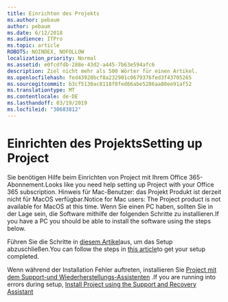 ```yaml
---
title: Einrichten des Projekts
ms.author: pebaum
author: pebaum
ms.date: 6/12/2018
ms.audience: ITPro
ms.topic: article
ROBOTS: NOINDEX, NOFOLLOW
localization_priority: Normal
ms.assetid: e0fcdfdb-288e-43d2-a445-7b63e594afc6
description: Ziel nicht mehr als 500 Wörter für einen Artikel.
ms.openlocfilehash: fed43928bcf8a232901c0679376fed3f43705265
ms.sourcegitcommit: b3cf5130ac8118f0fed66abe5286aa80ee91af52
ms.translationtype: MT
ms.contentlocale: de-DE
ms.lasthandoff: 03/19/2019
ms.locfileid: "30683812"
---
```

# <a name="setting-up-project"></a><span data-ttu-id="3dc7f-103">Einrichten des Projekts</span><span class="sxs-lookup"><span data-stu-id="3dc7f-103">Setting up Project</span></span>

<span data-ttu-id="3dc7f-104">Sie benötigen Hilfe beim Einrichten von Project mit Ihrem Office 365-Abonnement.</span><span class="sxs-lookup"><span data-stu-id="3dc7f-104">Looks like you need help setting up Project with your Office 365 subscription.</span></span>
<span data-ttu-id="3dc7f-105">Hinweis für Mac-Benutzer: das Projekt Produkt ist derzeit nicht für MacOS verfügbar.</span><span class="sxs-lookup"><span data-stu-id="3dc7f-105">Notice for Mac users: The Project product is not available for MacOS at this time.</span></span> <span data-ttu-id="3dc7f-106">Wenn Sie einen PC haben, sollten Sie in der Lage sein, die Software mithilfe der folgenden Schritte zu installieren.</span><span class="sxs-lookup"><span data-stu-id="3dc7f-106">If you have a PC you should be able to install the software using the steps below.</span></span>
  
<span data-ttu-id="3dc7f-107">Führen Sie die Schritte in [diesem Artikel](https://support.office.com/article/7059249b-d9fe-4d61-ab96-5c5bf435f281.aspx)aus, um das Setup abzuschließen.</span><span class="sxs-lookup"><span data-stu-id="3dc7f-107">You can follow the steps in [this article](https://support.office.com/article/7059249b-d9fe-4d61-ab96-5c5bf435f281.aspx)to get your setup completed.</span></span>
  
<span data-ttu-id="3dc7f-108">Wenn während der Installation Fehler auftreten, installieren Sie [Project mit dem Support-und Wiederherstellungs-Assistenten](https://aka.ms/SaRA-ProjectSetupScenario) .</span><span class="sxs-lookup"><span data-stu-id="3dc7f-108">If you are running into errors during setup, [Install Project using the Support and Recovery Assistant](https://aka.ms/SaRA-ProjectSetupScenario)</span></span>
